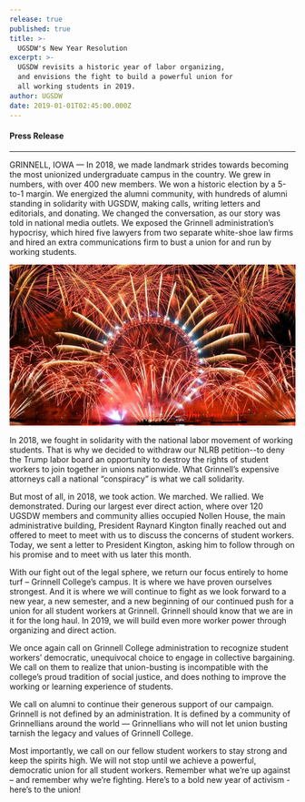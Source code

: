 ```yaml
---
release: true
published: true
title: >-
  UGSDW's New Year Resolution
excerpt: >-
  UGSDW revisits a historic year of labor organizing,
  and envisions the fight to build a powerful union for
  all working students in 2019. 
author: UGSDW
date: 2019-01-01T02:45:00.000Z
---
```

#### Press Release

---

GRINNELL, IOWA — In 2018, we made landmark strides towards becoming the most unionized undergraduate campus in the country. We grew in numbers, with over 400 new members. We won a historic election by a 5-to-1 margin. We energized the alumni community, with hundreds of alumni standing in solidarity with UGSDW, making calls, writing letters and editorials, and donating. We changed the conversation, as our story was told in national media outlets. We exposed the Grinnell administration’s hypocrisy, which hired five lawyers from two separate white-shoe law firms and hired an extra communications firm to bust a union for and run by working students. 

![Image of fireworks](/assets/news/newyear2019.jpg)

In 2018, we fought in solidarity with the national labor movement of working students. That is why we decided to withdraw our NLRB petition--to deny the Trump labor board an opportunity to destroy the rights of student workers to join together in unions nationwide. What Grinnell’s expensive attorneys call a national “conspiracy” is what we call solidarity.

But most of all, in 2018, we took action. We marched. We rallied. We demonstrated. During our largest ever direct action, where over 120 UGSDW members and community allies occupied Nollen House, the main administrative building, President Raynard Kington finally reached out and offered to meet to meet with us to discuss the concerns of student workers.  Today, we sent a letter to President Kington, asking him to follow through on his promise and to meet with us later this month.

With our fight out of the legal sphere, we return our focus entirely to home turf – Grinnell College’s campus. It is where we have proven ourselves strongest. And it is where we will continue to fight as we look forward to a new year, a new semester, and a new beginning of our continued push for a union for all student workers at Grinnell.  Grinnell should know that we are in it for the long haul. In 2019, we will build even more worker power through organizing and direct action.

We once again call on Grinnell College administration to recognize student workers’ democratic, unequivocal choice to engage in collective bargaining. We call on them to realize that union-busting is incompatible with the college’s proud tradition of social justice, and does nothing to improve the working or learning experience of students.

We call on alumni to continue their generous support of our campaign. Grinnell is not defined by an administration. It is defined by a community of Grinnellians around the world — Grinnellians who will not let union busting tarnish the legacy and values of Grinnell College.

Most importantly, we call on our fellow student workers to stay strong and keep the spirits high. We will not stop until we achieve a powerful, democratic union for all student workers. Remember what we’re up against – and remember why we’re fighting. Here’s to a bold new year of activism - here’s to the union!
